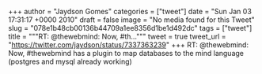 
+++
author = "Jaydson Gomes"
categories = ["tweet"]
date = "Sun Jan 03 17:31:17 +0000 2010"
draft = false
image = "No media found for this Tweet"
slug = "078e1b48cb00136b44709a1ee8356d1be1d492dc"
tags = ["tweet"]
title = """RT: @thewebmind: Now, #th..."""
tweet = true
tweet_url = "https://twitter.com/jaydson/status/7337363239"
+++
RT: @thewebmind: Now, #thewebmind has a plugin to map databases to the mind language (postgres and mysql already working)
